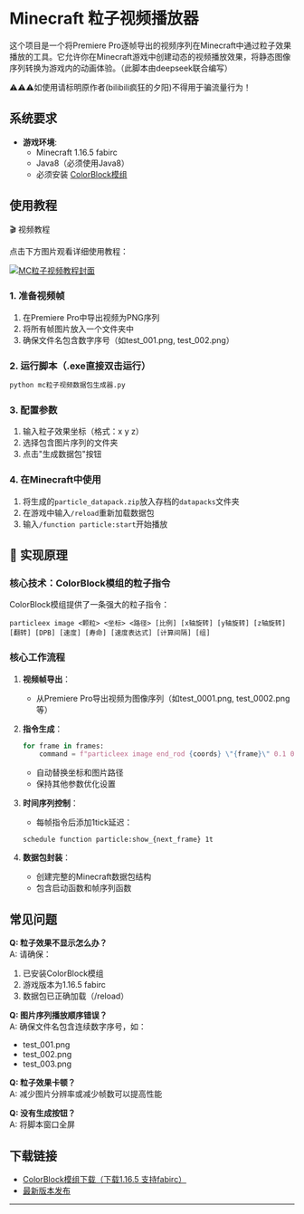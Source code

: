 # Minecraft 粒子视频播放器

这个项目是一个将Premiere Pro逐帧导出的视频序列在Minecraft中通过粒子效果播放的工具。它允许你在Minecraft游戏中创建动态的视频播放效果，将静态图像序列转换为游戏内的动画体验。（此脚本由deepseek联合编写）

⚠️⚠️⚠️如使用请标明原作者(bilibili疯狂的夕阳)不得用于骗流量行为！
## 系统要求

- **游戏环境**:
  - Minecraft 1.16.5 fabirc
  - Java8（必须使用Java8）
  - 必须安装 [ColorBlock模组](https://pan.baidu.com/s/1pFi82Wx7vJ5bnQTE4p9cIA?pwd=f3jx)

## 使用教程

🎬 视频教程

点击下方图片观看详细使用教程：

[![MC粒子视频教程封面](https://i1.hdslb.com/bfs/archive/1026d0fd91df1680c6b602cfe1fbdab6efd1c510.jpg)](https://www.bilibili.com/video/BV1psthzyETk/)

### 1. 准备视频帧
1. 在Premiere Pro中导出视频为PNG序列
2. 将所有帧图片放入一个文件夹中
3. 确保文件名包含数字序号（如test_001.png, test_002.png）

### 2. 运行脚本（.exe直接双击运行）
```bash
python mc粒子视频数据包生成器.py
```

### 3. 配置参数
1. 输入粒子效果坐标（格式：x y z）
2. 选择包含图片序列的文件夹
3. 点击"生成数据包"按钮

### 4. 在Minecraft中使用
1. 将生成的`particle_datapack.zip`放入存档的`datapacks`文件夹
2. 在游戏中输入`/reload`重新加载数据包
3. 输入`/function particle:start`开始播放

## 🔬 实现原理

### 核心技术：ColorBlock模组的粒子指令

ColorBlock模组提供了一条强大的粒子指令：
```minecraft
particleex image <颗粒> <坐标> <路径> [比例] [x轴旋转] [y轴旋转] [z轴旋转] [翻转] [DPB] [速度] [寿命] [速度表达式] [计算间隔] [组]
```

### 核心工作流程

1. **视频帧导出**：
   - 从Premiere Pro导出视频为图像序列（如test_0001.png, test_0002.png等）
   
2. **指令生成**：
   ```python
   for frame in frames:
       command = f"particleex image end_rod {coords} \"{frame}\" 0.1 0 0 0 not 10 0 0 0 1 null"
   ```
   - 自动替换坐标和图片路径
   - 保持其他参数优化设置

3. **时间序列控制**：
   - 每帧指令后添加1tick延迟：
   ```minecraft
   schedule function particle:show_{next_frame} 1t
   ```

4. **数据包封装**：
   - 创建完整的Minecraft数据包结构
   - 包含启动函数和帧序列函数

## 常见问题

**Q: 粒子效果不显示怎么办？**  
A: 请确保：
1. 已安装ColorBlock模组
2. 游戏版本为1.16.5 fabirc
3. 数据包已正确加载（/reload）

**Q: 图片序列播放顺序错误？**  
A: 确保文件名包含连续数字序号，如：
- test_001.png
- test_002.png
- test_003.png

**Q: 粒子效果卡顿？**  
A: 减少图片分辨率或减少帧数可以提高性能

**Q: 没有生成按钮？**  
A: 将脚本窗口全屏

## 下载链接

- [ColorBlock模组下载（下载1.16.5 支持fabirc）](https://pan.baidu.com/s/1pFi82Wx7vJ5bnQTE4p9cIA?pwd=f3jx)
- [最新版本发布](https://github.com/xiyang12345/Minecraft-ParticleVideoPlayerDatapackGenerator/releases/tag/Minecraft)

---
